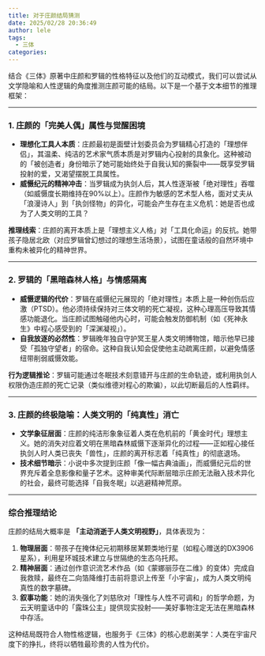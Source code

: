 ```yaml
---
title: 对于庄颜结局猜测
date: 2025/02/28 20:36:49
author: lele
tags:
  - 三体
categories:
---
```

结合《三体》原著中庄颜和罗辑的性格特征以及他们的互动模式，我们可以尝试从文学隐喻和人性逻辑的角度推测庄颜可能的结局。以下是一个基于文本细节的推理框架：

---

### **1. 庄颜的「完美人偶」属性与觉醒困境**
- **理想化工具人本质**：庄颜最初是面壁计划委员会为罗辑精心打造的「理想伴侣」，其温柔、纯洁的艺术家气质本质是对罗辑内心投射的具象化。这种被动的「被创造者」身份暗示了她可能始终处于自我认知的撕裂中——既享受罗辑投射的爱，又渴望摆脱工具属性。
- **威慑纪元的精神冲击**：当罗辑成为执剑人后，其人性逐渐被「绝对理性」吞噬（如威慑度长期维持在90%以上）。庄颜作为敏感的艺术型人格，面对丈夫从「浪漫诗人」到「执剑怪物」的异化，可能会产生存在主义危机：她是否也成为了人类文明的工具？

**推理线索**：庄颜的离开本质上是「理想主义人格」对「工具化命运」的反抗。她带孩子隐居北欧（对应罗辑曾幻想过的理想生活场景），试图在童话般的自然环境中重构未被异化的精神世界。

---

### **2. 罗辑的「黑暗森林人格」与情感隔离**
- **威慑逻辑的代价**：罗辑在威慑纪元展现的「绝对理性」本质上是一种创伤后应激（PTSD）。他必须持续保持对三体文明的死亡凝视，这种心理高压导致其情感功能退化。当庄颜试图触碰他内心时，可能会触发防御机制（如《死神永生》中程心感受到的「深渊凝视」）。
- **自我放逐的必然性**：罗辑晚年独自守护冥王星人类文明博物馆，暗示他早已接受「孤独守望者」的宿命。这种自我认知会促使他主动疏离庄颜，以避免情感纽带削弱威慑效能。

**行为逻辑推论**：罗辑可能通过冬眠技术刻意错开与庄颜的生命轨迹，或利用执剑人权限伪造庄颜的死亡记录（类似维德对程心的欺骗），以此切断最后的人性羁绊。

---

### **3. 庄颜的终极隐喻：人类文明的「纯真性」消亡**
- **文学象征层面**：庄颜的纯洁形象象征着人类在危机前的「黄金时代」理想主义。她的消失对应着文明在黑暗森林威慑下逐渐异化的过程——正如程心接任执剑人时人类已丧失「兽性」，庄颜的离开标志着「纯真性」的彻底退场。
- **技术细节暗示**：小说中多次提到庄颜「像一幅古典油画」，而威慑纪元后的世界充斥着全息影像和量子艺术。这种审美代际断层暗示庄颜无法融入技术异化的社会，最终可能选择「自我冬眠」以逃避精神荒原。

---

### **综合推理结论**
庄颜的结局大概率是 **「主动消逝于人类文明视野」**，具体表现为：
1. **物理层面**：带孩子在掩体纪元初期移居某颗类地行星（如程心赠送的DX3906星系），利用星环城技术建立与世隔绝的生态乌托邦。
2. **精神层面**：通过创作意识流艺术作品（如《蒙娜丽莎在二维》的变体）完成自我救赎，最终在二向箔降维打击前将意识上传至「小宇宙」，成为人类文明纯真性的数字墓碑。
3. **叙事功能**：她的消失强化了刘慈欣对「理性与人性不可调和」的哲学命题，为云天明童话中的「露珠公主」提供现实投射——美好事物注定无法在黑暗森林中存活。

这种结局既符合人物性格逻辑，也服务于《三体》的核心悲剧美学：人类在宇宙尺度下的挣扎，终将以牺牲最珍贵的人性为代价。